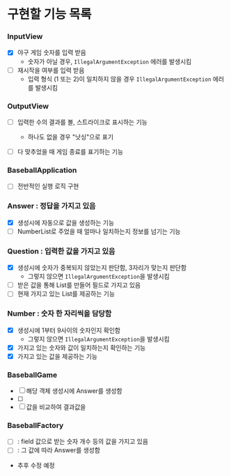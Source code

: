 # 구현할 기능 목록

### InputView
- [x] 야구 게임 숫자를 입력 받음
  - 숫자가 아닐 경우, `IllegalArgumentException` 에러를 발생시킴
- [ ] 재시작을 여부를 입력 받음
  - 입력 형식 (1 또는 2)이 일치하지 않을 경우 `IllegalArgumentException` 에러를 발생시킴

### OutputView
- [ ] 입력한 수의 결과를 볼, 스트라이크로 표시하는 기능
  - 하나도 없을 경우 "낫싱"으로 표기

- [ ] 다 맞추었을 때 게임 종료를 표기하는 기능

### BaseballApplication
- [ ] 전반적인 실행 로직 구현

### Answer : 정답을 가지고 있음
- [x] 생성시에 자동으로 값을 생성하는 기능
- [ ] NumberList로 주었을 때 얼마나 일치하는지 정보를 넘기는 기능

### Question : 입력한 값을 가지고 있음
- [x] 생성시에 숫자가 중복되지 않았는지 판단함, 3자리가 맞는지 판단함
    - 그렇지 않으면 `IllegalArgumentException`을 발생시킴
- [ ] 받은 값을 통해 List<Number>를 만들어 필드로 가지고 있음
- [ ] 현재 가지고 있는 List<Number>를 제공하는 기능

### Number : 숫자 한 자리씩을 담당함
- [x] 생성시에 1부터 9사이의 숫자인지 확인함
  - 그렇지 않으면 `IllegalArgumentException`을 발생시킴
- [x] 가지고 있는 숫자와 값이 일치하는지 확인하는 기능
- [x] 가지고 있는 값을 제공하는 기능

### BaseballGame
- [ ] 해당 객체 생성시에 Answer를 생성함
- [ ] 
- [ ] 값을 비교하여 결과값을 

### BaseballFactory

- [ ] : field 값으로 받는 숫자 개수 등의 값을 가지고 있음
- [ ] : 그 값에 따라 Answer를 생성함
- 추후 수정 예정